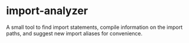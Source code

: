 # import-analyzer

A small tool to find import statements, compile information on the import paths, and suggest new import aliases for convenience.
